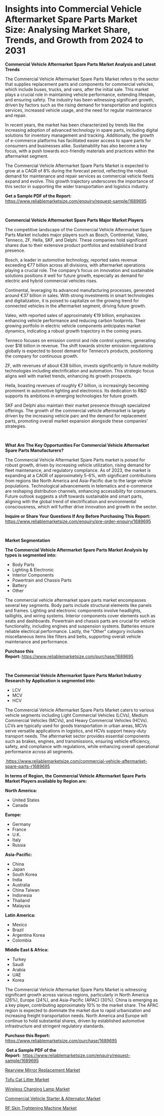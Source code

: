 <p><h1>Insights into Commercial Vehicle Aftermarket Spare Parts Market Size: Analysing Market Share, Trends, and Growth from 2024 to 2031</h1></p><p><strong>Commercial Vehicle Aftermarket Spare Parts Market Analysis and Latest Trends</strong></p>
<p><p>The Commercial Vehicle Aftermarket Spare Parts Market refers to the sector that supplies replacement parts and components for commercial vehicles, which include buses, trucks, and vans, after the initial sale. This market plays a crucial role in maintaining vehicle performance, extending lifespan, and ensuring safety. The industry has been witnessing significant growth, driven by factors such as the rising demand for transportation and logistics services, increased vehicle usage, and the need for regular maintenance and repair.</p><p>In recent years, the market has been characterized by trends like the increasing adoption of advanced technology in spare parts, including digital solutions for inventory management and tracking. Additionally, the growth of e-commerce platforms has facilitated easier access to spare parts for consumers and businesses alike. Sustainability has also become a key focus, with a push towards eco-friendly materials and practices within the aftermarket segment.</p><p>The Commercial Vehicle Aftermarket Spare Parts Market is expected to grow at a CAGR of 8% during the forecast period, reflecting the robust demand for maintenance and repair services as commercial vehicle fleets expand and evolve. This growth trajectory underscores the importance of this sector in supporting the wider transportation and logistics industry.</p></p>
<p><strong>Get a Sample PDF of the Report:&nbsp;</strong> <a href="https://www.reliablemarketsize.com/enquiry/request-sample/1689695?utm_campaign=1186&utm_medium=2&utm_source=Github&utm_content=ia&utm_term=17102024&utm_id=commercial-vehicle-aftermarket-spare-parts">https://www.reliablemarketsize.com/enquiry/request-sample/1689695</a></p>
<p>&nbsp;</p>
<p><strong>Commercial Vehicle Aftermarket Spare Parts Major Market Players</strong></p>
<p><p>The competitive landscape of the Commercial Vehicle Aftermarket Spare Parts Market includes major players such as Bosch, Continental, Valeo, Tenneco, ZF, Hella, SKF, and Delphi. These companies hold significant shares due to their extensive product portfolios and established brand presence.</p><p>Bosch, a leader in automotive technology, reported sales revenue exceeding €77 billion across all divisions, with aftermarket operations playing a crucial role. The company’s focus on innovation and sustainable solutions positions it well for future growth, especially as demand for electric and hybrid commercial vehicles rises.</p><p>Continental, leveraging its advanced manufacturing processes, generated around €37 billion in sales. With strong investments in smart technologies and digitalization, it is poised to capitalize on the growing trend for connected vehicles in the aftermarket segment, driving future growth.</p><p>Valeo, with reported sales of approximately €19 billion, emphasizes enhancing vehicle performance and reducing carbon footprints. Their growing portfolio in electric vehicle components anticipates market dynamics, indicating a robust growth trajectory in the coming years.</p><p>Tenneco focuses on emission control and ride control systems, generating over $18 billion in revenue. The shift towards stricter emission regulations globally is expected to boost demand for Tenneco’s products, positioning the company for continuous growth.</p><p>ZF, with revenues of about €38 billion, invests significantly in future mobility technologies including electrification and automation. This strategic focus aligns well with market trends, enhancing its growth prospects.</p><p>Hella, boasting revenues of roughly €7 billion, is increasingly becoming prominent in automotive lighting and electronics. Its dedication to R&D supports its ambitions in emerging technologies for future growth.</p><p>SKF and Delphi also maintain their market presence through specialized offerings. The growth of the commercial vehicle aftermarket is largely driven by the increasing vehicle parc and the demand for replacement parts, promoting overall market expansion alongside these companies' strategies.</p></p>
<p>&nbsp;</p>
<p><strong>What Are The Key Opportunities For Commercial Vehicle Aftermarket Spare Parts Manufacturers?</strong></p>
<p><p>The Commercial Vehicle Aftermarket Spare Parts market is poised for robust growth, driven by increasing vehicle utilization, rising demand for fleet maintenance, and regulatory compliance. As of 2023, the market is expanding at a CAGR of approximately 5-6%, with significant contributions from regions like North America and Asia-Pacific due to the large vehicle populations. Technological advancements in telematics and e-commerce are reshaping distribution channels, enhancing accessibility for consumers. Future outlook suggests a shift towards sustainable and smart parts, aligning with the global trend of electrification and environmental consciousness, which will further drive innovation and growth in the sector.</p></p>
<p><strong>Inquire or Share Your Questions If Any Before Purchasing This Report:</strong> <a href="https://www.reliablemarketsize.com/enquiry/pre-order-enquiry/1689695?utm_campaign=1186&utm_medium=2&utm_source=Github&utm_content=ia&utm_term=17102024&utm_id=commercial-vehicle-aftermarket-spare-parts">https://www.reliablemarketsize.com/enquiry/pre-order-enquiry/1689695</a></p>
<p>&nbsp;</p>
<p><strong>Market Segmentation</strong></p>
<p><strong>The Commercial Vehicle Aftermarket Spare Parts Market Analysis by types is segmented into:</strong></p>
<p><ul><li>Body Parts</li><li>Lighting & Electronic</li><li>Interior Components</li><li>Powertrain and Chassis Parts</li><li>Battery</li><li>Other</li></ul></p>
<p><p>The commercial vehicle aftermarket spare parts market encompasses several key segments. Body parts include structural elements like panels and frames. Lighting and electronic components involve headlights, taillights, and wiring systems. Interior components cover elements such as seats and dashboards. Powertrain and chassis parts are crucial for vehicle functionality, including engines and suspension systems. Batteries ensure reliable electrical performance. Lastly, the "Other" category includes miscellaneous items like filters and belts, supporting overall vehicle maintenance and performance.</p></p>
<p><strong>Purchase this Report:&nbsp;</strong><a href="https://www.reliablemarketsize.com/purchase/1689695?utm_campaign=1186&utm_medium=2&utm_source=Github&utm_content=ia&utm_term=17102024&utm_id=commercial-vehicle-aftermarket-spare-parts">https://www.reliablemarketsize.com/purchase/1689695</a></p>
<p>&nbsp;</p>
<p><strong>The Commercial Vehicle Aftermarket Spare Parts Market Industry Research by Application is segmented into:</strong></p>
<p><ul><li>LCV</li><li>MCV</li><li>HCV</li></ul></p>
<p><p>The Commercial Vehicle Aftermarket Spare Parts Market caters to various vehicle segments including Light Commercial Vehicles (LCVs), Medium Commercial Vehicles (MCVs), and Heavy Commercial Vehicles (HCVs). LCVs are typically used for goods transportation in urban areas, MCVs serve versatile applications in logistics, and HCVs support heavy-duty transport needs. The aftermarket sector provides essential components such as brakes, engines, and transmissions, ensuring vehicle efficiency, safety, and compliance with regulations, while enhancing overall operational performance across all segments.</p></p>
<p><a href="https://www.reliablemarketsize.com/commercial-vehicle-aftermarket-spare-parts-r1689695?utm_campaign=1186&utm_medium=2&utm_source=Github&utm_content=ia&utm_term=17102024&utm_id=commercial-vehicle-aftermarket-spare-parts">&nbsp;https://www.reliablemarketsize.com/commercial-vehicle-aftermarket-spare-parts-r1689695</a></p>
<p><strong>In terms of Region, the Commercial Vehicle Aftermarket Spare Parts Market Players available by Region are:</strong></p>
<p>
    <p> <strong> North America: </strong>
        <ul>
            <li>United States</li>
            <li>Canada</li>
        </ul>
        </p> 
    <p> <strong> Europe: </strong>
        <ul>
            <li>Germany</li>
            <li>France</li>
            <li>U.K.</li>
            <li>Italy</li>
            <li>Russia</li>
        </ul>
        </p> 
    <p> <strong> Asia-Pacific: </strong>
        <ul>
            <li>China</li>
            <li>Japan</li>
            <li>South Korea</li>
            <li>India</li>
            <li>Australia</li>
            <li>China Taiwan</li>
            <li>Indonesia</li>
            <li>Thailand</li>
            <li>Malaysia</li>
        </ul>
        </p> 
    <p> <strong> Latin America: </strong>
        <ul>
            <li>Mexico</li>
            <li>Brazil</li>
            <li>Argentina Korea</li>
            <li>Colombia</li>
        </ul>
        </p> 
    <p> <strong> Middle East & Africa: </strong>
        <ul>
            <li>Turkey</li>
            <li>Saudi</li>
            <li>Arabia</li>
            <li>UAE</li>
            <li>Korea</li>
        </ul>
    </p>
    </p>
<p><p>The Commercial Vehicle Aftermarket Spare Parts Market is witnessing significant growth across various regions, particularly in North America (26%), Europe (24%), and Asia-Pacific (APAC) (30%). China is emerging as a key player, contributing approximately 10% to the market share. The APAC region is expected to dominate the market due to rapid urbanization and increasing freight transportation needs. North America and Europe will continue to hold substantial shares, driven by established automotive infrastructure and stringent regulatory standards.</p></p>
<p><strong>Purchase this Report: </strong><a href="https://www.reliablemarketsize.com/purchase/1689695?utm_campaign=1186&utm_medium=2&utm_source=Github&utm_content=ia&utm_term=17102024&utm_id=commercial-vehicle-aftermarket-spare-parts">https://www.reliablemarketsize.com/purchase/1689695</a></p>
<p>&nbsp;<strong>Get a Sample PDF of the Report:&nbsp;&nbsp;</strong><a href="https://www.reliablemarketsize.com/enquiry/request-sample/1689695?utm_campaign=1186&utm_medium=2&utm_source=Github&utm_content=ia&utm_term=17102024&utm_id=commercial-vehicle-aftermarket-spare-parts">https://www.reliablemarketsize.com/enquiry/request-sample/1689695</a></p>
<p><strong></strong></p>
<p><p><a href="https://github.com/deshawnj39lau/Market-Research-Report-List-1/blob/main/rearview-mirror-replacement-market.md?utm_campaign=1186&utm_medium=2&utm_source=Github&utm_content=ia&utm_term=17102024&utm_id=commercial-vehicle-aftermarket-spare-parts">Rearview Mirror Replacement Market</a></p><p><a href="https://www.linkedin.com/pulse/global-tofu-cat-litter-market-pulse-trends-growth-analysis-fvupe?utm_campaign=1186&utm_medium=2&utm_source=Github&utm_content=ia&utm_term=17102024&utm_id=commercial-vehicle-aftermarket-spare-parts">Tofu Cat Litter Market</a></p><p><a href="https://www.linkedin.com/pulse/strategic-market-insights-global-wireless-charging-lamp-2024-nu3he?utm_campaign=1186&utm_medium=2&utm_source=Github&utm_content=ia&utm_term=17102024&utm_id=commercial-vehicle-aftermarket-spare-parts">Wireless Charging Lamp Market</a></p><p><a href="https://github.com/loree7bmunk/Market-Research-Report-List-1/blob/main/commercial-vehicle-starter-alternator-market.md?utm_campaign=1186&utm_medium=2&utm_source=Github&utm_content=ia&utm_term=17102024&utm_id=commercial-vehicle-aftermarket-spare-parts">Commercial Vehicle Starter & Alternator Market</a></p><p><a href="https://www.linkedin.com/pulse/rf-skin-tightening-machine-market-evolution-global-trends-gszte?utm_campaign=1186&utm_medium=2&utm_source=Github&utm_content=ia&utm_term=17102024&utm_id=commercial-vehicle-aftermarket-spare-parts">RF Skin Tightening Machine Market</a></p></p>